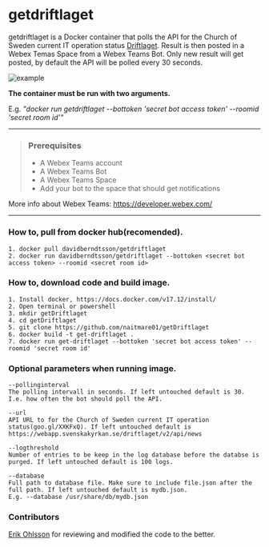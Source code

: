 # getdriftlaget
getdriftlaget is a Docker container that polls the API for the Church of Sweden current IT operation status [Driftlaget](https://internwww.svenskakyrkan.se/Kanslist%C3%B6d/aktuellt-driftlage). Result is then posted in a Webex Temas Space from a Webex Teams Bot. Only new result will get posted, by default the API will be polled every 30 seconds. 

![example](https://github.com/naitmare01/getDriftlaget/blob/master/Private/Screen%20Shot%202018-09-07%20at%2022.18.45.png)

**The container must be run with two arguments.**

E.g. _"docker run getdriftlaget --bottoken 'secret bot access token' --roomid 'secret room id'"_


--- 
> ### Prerequisites
> - A Webex Teams account
> - A Webex Teams Bot
> - A Webex Teams Space
> - Add your bot to the space that should get notifications

More info about Webex Teams: https://developer.webex.com/

---


### **How to, pull from docker hub(recomended).**
```
1. docker pull davidberndtsson/getdriftlaget
2. docker run davidberndtsson/getdriftlaget --bottoken <secret bot access token> --roomid <secret room id>
```


### **How to, download code and build image.**
```
1. Install docker, https://docs.docker.com/v17.12/install/
2. Open terminal or powershell
3. mkdir getDriftlaget
4. cd getDriftlaget
5. git clone https://github.com/naitmare01/getDriftlaget
6. docker build -t get-driftlaget .
7. docker run get-driftlaget --bottoken 'secret bot access token' --roomid 'secret room id'
```

### **Optional parameters when running image.**
```
--pollinginterval
The polling intervall in seconds. If left untouched default is 30.
I.e. how often the bot should poll the API.
```
```
--url
API URL to for the Church of Sweden current IT operation status(goo.gl/XXKFxQ). If left untouched default is https://webapp.svenskakyrkan.se/driftlaget/v2/api/news

```
```
--logthreshold
Number of entries to be keep in the log database before the databse is purged. If left untouched default is 100 logs.
```
```
--database
Full path to database file. Make sure to include file.json after the full path. If left untouched default is mydb.json.
E.g. --database /usr/share/db/mydb.json

```

### Contributors
[Erik Ohlsson](https://github.com/nimok) for reviewing and modified the code to the better.
